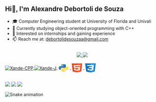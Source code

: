 ## Hi👋, I'm Alexandre Debortoli de Souza

- 🎓 Computer Engineering student at University of Florida and Univali
- 🌱 Currently studying object-oriented programming with C++
- 💞️ Interested on internships and gaining experience
- 📫 Reach me at: debortolidesouzaa@gmail.com

##

<div align="center">
  <a href="https://github.com/alexandredebortoli">
  <img height="180em" src="https://github-readme-stats.vercel.app/api?username=alexandredebortoli&show_icons=true&theme=dark&include_all_commits=true&count_private=true"/>
  <img height="180em" src="https://github-readme-stats.vercel.app/api/top-langs/?username=alexandredebortoli&layout=compact&langs_count=7&theme=dark"/>
</div>
  
<div style="display: inline_block"><br>
  <img align="center" alt="Xande-CPP" height="30" width="40" src="https://cdn.jsdelivr.net/gh/devicons/devicon/icons/cplusplus/cplusplus-plain.svg">
  <img align="center" alt="Xande-J" height="30" width="40" src="https://cdn.jsdelivr.net/gh/devicons/devicon/icons/java/java-original.svg">
  <img align="center" alt="Xande-Python" height="30" width="40" src="https://raw.githubusercontent.com/devicons/devicon/master/icons/python/python-original.svg">
  <img align="center" alt="Xande-HTML" height="30" width="40" src="https://raw.githubusercontent.com/devicons/devicon/master/icons/html5/html5-original.svg">
  <img align="center" alt="Xande-CSS" height="30" width="40" src="https://raw.githubusercontent.com/devicons/devicon/master/icons/css3/css3-original.svg">
</div>
  
  ##
 
 <div> 
  <a href="https://instagram.com/xandedebortoli" target="_blank"><img src="https://img.shields.io/badge/-Instagram-%23E4405F?style=for-the-badge&logo=instagram&logoColor=white" target="_blank"></a>
  <a href = "mailto:debortolidesouzaa@gmail.com"><img src="https://img.shields.io/badge/-Gmail-%23333?style=for-the-badge&logo=gmail&logoColor=white" target="_blank"></a>
  <a href="https://www.linkedin.com/in/alexandredds/" target="_blank"><img src="https://img.shields.io/badge/-LinkedIn-%230077B5?style=for-the-badge&logo=linkedin&logoColor=white" target="_blank"></a> 
 
  ![Snake animation](https://github.com/alexandredebortoli/alexandredebortoli/blob/output/github-contribution-grid-snake.svg)
 
</div>
